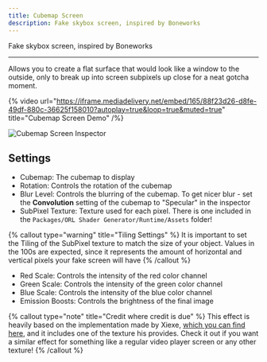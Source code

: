```yaml
---
title: Cubemap Screen
description: Fake skybox screen, inspired by Boneworks
---
```


Fake skybox screen, inspired by Boneworks

---

Allows you to create a flat surface that would look like a window to the outside, only to break up into screen subpixels up close for a neat gotcha moment.

{% video url="https://iframe.mediadelivery.net/embed/165/88f23d26-d8fe-49df-880c-36625f158010?autoplay=true&loop=true&muted=true" title="Cubemap Screen Demo" /%}

![Cubemap Screen Inspector](/img/docs/vfx/cubemap-screen/cubemap-screen.png "Cubemap Screen Inspector")

## Settings

- Cubemap: The cubemap to display
- Rotation: Controls the rotation of the cubemap
- Blur Level: Controls the blurring of the cubemap. To get nicer blur - set the **Convolution** setting of the cubemap to "Specular" in the inspector
- SubPixel Texture: Texture used for each pixel. There is one included in the `Packages/ORL Shader Generator/Runtime/Assets` folder!

{% callout type="warning" title="Tiling Settings" %}
It is important to set the Tiling of the SubPixel texture to match the size of your object. Values in the 100s are expected, since it represents the amount of horizontal and vertical pixels your fake screen will have
{% /callout %}

- Red Scale: Controls the intensity of the red color channel
- Green Scale: Controls the intensity of the green color channel
- Blue Scale: Controls the intensity of the blue color channel
- Emission Boosts: Controls the brightness of the final image

{% callout type="note" title="Credit where credit is due" %}
This effect is heavily based on the implementation made by Xiexe, [which you can find here](https://github.com/Xiexe/RGBSubPixelDisplay-Shader), and it includes one of the texture his provides. Check it out if you want a similar effect for something like a regular video player screen or any other texture!
{% /callout %}